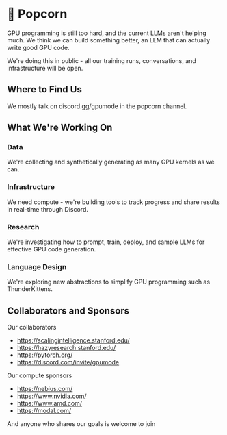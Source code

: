 # 🍿 Popcorn

GPU programming is still too hard, and the current LLMs aren't helping much. We think we can build something better, an LLM that can actually write good GPU code.

We're doing this in public - all our training runs, conversations, and infrastructure will be open.

## Where to Find Us
We mostly talk on discord.gg/gpumode in the popcorn channel.

## What We're Working On

### Data
We're collecting and synthetically generating as many GPU kernels as we can.

### Infrastructure
We need compute - we're building tools to track progress and share results in real-time through Discord.

### Research
We're investigating how to prompt, train, deploy, and sample LLMs for effective GPU code generation.

### Language Design
We're exploring new abstractions to simplify GPU programming such as ThunderKittens.


## Collaborators and Sponsors

Our collaborators
* https://scalingintelligence.stanford.edu/
* https://hazyresearch.stanford.edu/
* https://pytorch.org/
* https://discord.com/invite/gpumode

Our compute sponsors
* https://nebius.com/
* https://www.nvidia.com/
* https://www.amd.com/
* https://modal.com/

And anyone who shares our goals is welcome to join
